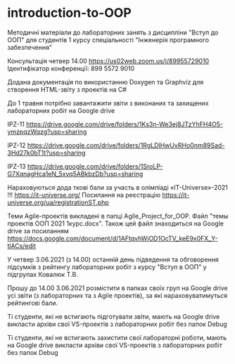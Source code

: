 # introduction-to-OOP
Методичні матеріали до лабораторних занять з дисципліни "Вступ до ООП" 
для студентів 1 курсу спеціальності "Інженерія програмного забезпечення"

 Консультація четвер 14.00 
 https://us02web.zoom.us/j/89955729010
 Ідентифікатор конференції: 899 5572 9010
 
Додана документація по використанню Doxygen та Graphviz для створення HTML-звіту з проектів на C# 

До 1 травня потрібно завантажити звіти з виконаних та захищених лабораторних робіт на Google drive

IPZ-11 https://drive.google.com/drive/folders/1Ks3n-We3ej8JTzYhFH4O5-ymzpqzWqzg?usp=sharing

IPZ-12 https://drive.google.com/drive/folders/1RgLDIHwUvRHo0nm89Sad-3Hd27k0bT1t?usp=sharing

IPZ-13 https://drive.google.com/drive/folders/1SroLP-G7XqnagHca1eN_5xvq5ABkbzDb?usp=sharing

Нараховуються дода ткові бали за участь в олімпіаді «IT-Universe»-2021 !!!   https://it-universe.org/
Посилання на реєстрацію https://it-universe.org/ua/registrationST.php

Теми Agile-проектів викладені в папці Agile_Project_for_OOP.
Файл "темы проектів ООП 2021 1курс.docx". 
Також цей файл знаходиться на Google drive за посиланням 
https://docs.google.com/document/d/1AFtqvhWiOD1OcTV_keE9x0FX_Y-tlACs/edit

У четвер 3.06.2021 (з 14.00) останній день підведення та обговорення підсумків з рейтингу лабораторних робіт з курсу "Вступ в ООП" у підгрупах Ковалюк Т.В.

Прошу до 14.00 3.06.2021 розмістити в папках своїх груп на Google drive усі звіти (з лабораторних та з Agile проектів), за які нараховуватимуться рейтингові бали.

Ті студенти, які не встигають  підготувати звіти, мають на Google drive викласти архіви свої VS-проектів з лабораторних робіт без папок Debug

Ті студенти, які не встигають захистити свої лабораторні роботи, мають на Google drive викласти архіви свої VS-проектів  з лабораторних робіт без папок Debug


